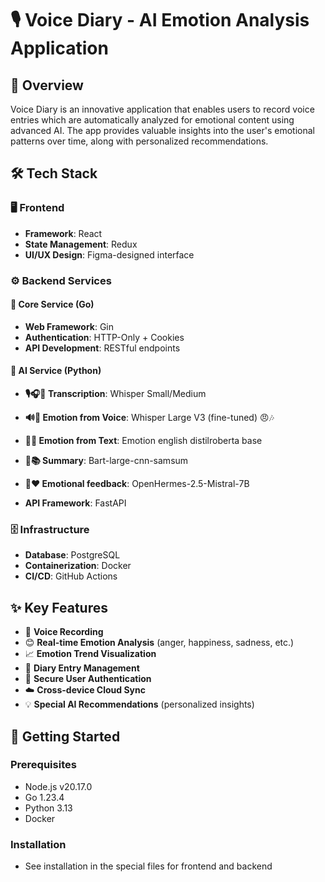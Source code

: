 # 🎙️ Voice Diary - AI Emotion Analysis Application

## 🌟 Overview
Voice Diary is an innovative application that enables users to record voice entries which are automatically analyzed for emotional content using advanced AI. The app provides valuable insights into the user's emotional patterns over time, along with personalized recommendations.

## 🛠️ Tech Stack

### 🖥️ Frontend
- **Framework**: React
- **State Management**: Redux
- **UI/UX Design**: Figma-designed interface

### ⚙️ Backend Services
#### 🐹 Core Service (Go)
- **Web Framework**: Gin
- **Authentication**: HTTP-Only + Cookies
- **API Development**: RESTful endpoints

#### 🐍 AI Service (Python)
- **🎙🎧📝 Transcription**: Whisper Small/Medium
- **🔊🧠 Emotion from Voice**: Whisper Large V3 (fine-tuned) 😠🎶  
- **📝💭 Emotion from Text**: Emotion english distilroberta base  
- **📰📚 Summary**: Bart-large-cnn-samsum 
- **💬❤️ Emotional feedback**: OpenHermes-2.5-Mistral-7B

- **API Framework**: FastAPI

### 🗄️ Infrastructure
- **Database**: PostgreSQL
- **Containerization**: Docker
- **CI/CD**: GitHub Actions

## ✨ Key Features
- 🎤 **Voice Recording**
- 😊 **Real-time Emotion Analysis** (anger, happiness, sadness, etc.)
- 📈 **Emotion Trend Visualization**
- 📝 **Diary Entry Management**
- 🔐 **Secure User Authentication**
- ☁️ **Cross-device Cloud Sync**
- 💡 **Special AI Recommendations** (personalized insights)

## 🚀 Getting Started

### Prerequisites
- Node.js v20.17.0
- Go 1.23.4
- Python 3.13
- Docker

### Installation
- See installation in the special files for frontend and backend


